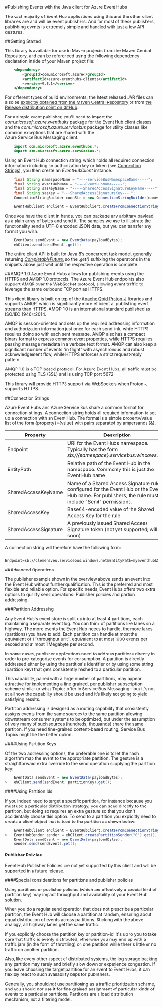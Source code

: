 #Publishing Events with the Java client for Azure Event Hubs 

The vast majority of Event Hub applications using this and the other client libraries are and will be event publishers. 
And for most of these publishers, publishing events is extremely simple and handled with just a few API gestures.

##Getting Started

This library is available for use in Maven projects from the Maven Central Repository, and can be referenced using the
following dependency declaration inside of your Maven project file:    

```XML
    <dependency> 
   		<groupId>com.microsoft.azure</groupId> 
   		<artifactId>azure-eventhubs-clients</artifactId> 
   		<version>0.8.1</version> 
   	</dependency>   
 ```
 
 For different types of build environments, the latest released JAR files can also be [explicitly obtained from the 
 Maven Central Repository](https://search.maven.org/#search%7Cga%7C1%7Ca%3A%22azure-eventhubs%22) or from [the Release distribution point on GitHub](https://github.com/Azure/azure-event-hubs/releases).  


For a simple event publisher, you'll need to import the *com.microsoft.azure.eventhubs* package for the Event Hub client classes
and the *com.microsoft.azure.servicebus* package for utility classes like common exceptions that are shared with the  
Azure Service Bus Messaging client. 
 
 
```Java
    import com.microsoft.azure.eventhubs.*;
    import com.microsoft.azure.servicebus.*;
```        

Using an Event Hub connection string, which holds all required connection information including an authorization key or token 
(see [Connection Strings](#connection-strings)), you then create an *EventHubClient* instance.   
   
```Java
    final String namespaceName = "----ServiceBusNamespaceName-----";
    final String eventHubName = "----EventHubName-----";
    final String sasKeyName = "-----SharedAccessSignatureKeyName-----";
    final String sasKey = "---SharedAccessSignatureKey----";
    ConnectionStringBuilder connStr = new ConnectionStringBuilder(namespaceName, eventHubName, sasKeyName, sasKey);
		
    EventHubClient ehClient = EventHubClient.createFromConnectionString(connStr.toString()).get();
```

Once you have the client in hands, you can package any arbitrary payload as a plain array of bytes and send it. The samples 
we use to illustrate the functionality send a UTF-8 encoded JSON data, but you can transfer any format you wish. 

```Java
    EventData sendEvent = new EventData(payloadBytes);
    ehClient.send(sendEvent).get();
```
         
The entire client API is built for Java 8's concurrent task model, generally returning 
[*CompletableFuture<T>*](https://docs.oracle.com/javase/8/docs/api/java/util/concurrent/CompletableFuture.html), so the 
*.get()* suffixing the operations in the snippets above just wait until the respective operation is complete.

##AMQP 1.0
Azure Event Hubs allows for publishing events using the HTTPS and AMQP 1.0 protocols. The Azure Event Hub endpoints
also support AMQP over the WebSocket protocol, allowing event traffic to leverage the same outbound TCP port as 
HTTPS. 

This client library is built on top of the [Apache Qpid Proton-J]() libraries and supports AMQP, which is significantly 
more efficient at publishing event streams than HTTPS. AMQP 1.0 is an international standard published as ISO/IEC 19464:2014.  

AMQP is session-oriented and sets up the required addressing information and authorization information just once for each 
send link, while HTTPS requires doing so with each sent message. AMQP also has a compact binary format to express common 
event properties, while HTTPS requires passing message metadata in a verbose text format. AMQP can also keep a significant 
number of events "in flight" with asynchronous and robust acknowledgement flow, while HTTPS enforces a strict request-reply 
pattern.

AMQP 1.0 is a TCP based protocol. For Azure Event Hubs, all traffic *must* be protected using TLS (SSL) and is using 
TCP port 5672.  

This library will provide HTTPS support via WebSockets when Proton-J supports HTTPS.

##Connection Strings

Azure Event Hubs and Azure Service Bus share a common format for connection strings. A connection string holds all required
information to set up a connection with an Event Hub. The format is a simple property/value list of the form 
{property}={value} with pairs separated by ampersands (&). 

| Property              |  Description                                               |
|-----------------------|------------------------------------------------------------| 
| Endpoint              | URI for the Event Hubs namespace. Typically has the form *sb://{namespace}.servicebus.windows.net/*   |
| EntityPath            | Relative path of the Event Hub in the namespace. Commonly this is just the Event Hub name                   |  
| SharedAccessKeyName   | Name of a Shared Access Signature rule configured for the Event Hub or the Event Hub name. For publishers, the rule must include "Send" permissions. |
| SharedAccessKey       | Base64-encoded value of the Shared Access Key for the rule |
| SharedAccessSignature | A previously issued Shared Access Signature token  (not yet supported; will be soon)        |
 
A connection string will therefore have the following form:

```
  Endpoint=sb://clemensveu.servicebus.windows.net&EntityPath=myeventhub&SharedAccessSignature=....
```

##Advanced Operations

The publisher example shown in the overview above sends an event into the Event Hub without further qualification. This is 
the preferred and most flexible and reliable option. For specific needs, Event Hubs offers two extra options to 
qualify send operations: Publisher policies and partion addressing.     

###Partition Addressing

Any Event Hub's event store is split up into at least 4 partitions, each maintaining a separate event log. You can think 
of partitions like lanes on a highway. The more events the Event Hub needs to handle, the more lanes (partitions) you have 
to add. Each partition can handle at most the equivalent of 1 "throughput unit", equivalent to at most 1000 events per 
second and at most 1 Megabyte per second.

In some cases, publisher applications need to address partitions directly in order to pre-categorize events for consumption.
A partition is directly addressed either by using the partition's identifier or by using some string (partition key) that gets 
consistently hashed to a particular partition.

This capability, paired with a large number of partitions, may appear attractive for implementing a fine grained, per publisher 
subscription scheme similar to what Topics offer in Service Bus Messaging - but it's not at all how the capability should be used
and it's likely not going to yield satisfying results. 
 
Partition addressing is designed as a routing capability that consistently assigns events from the same sources to the same partition allowing 
downstream consumer systems to be optimized, but under the assumption of very many of such sources (hundreds, thousands) share 
the same partition. If you need fine-grained content-based routing, Service Bus Topics might be the better option. 

####Using Partition Keys

Of the two addressing options, the preferable one is to let the hash algorithm map the event to the appropriate partition.
The gesture is a straightforward extra override to the send operation supplying the partition key: 

```Java
    EventData sendEvent = new EventData(payloadBytes);
>   ehClient.send(sendEvent, partitionKey).get();
```
     
####Using Partition Ids

If you indeed need to target a specific partition, for instance because you must use a particular distribution strategy, 
you can send directly to the partition, but doing so requires an extra gesture so that you don't accidentally choose this
option. To send to a partition you explicitly need to create a client object that is tued to the partition as shown below:

```Java
    EventHubClient ehClient = EventHubClient.createFromConnectionString(str).get();
>	EventHubSender sender = ehClient.createPartitionSender("0").get();
    EventData sendEvent = new EventData(payloadBytes);
    sender.send(sendEvent).get();
```

#### Publisher Policies

Event Hub Publisher Policies are not yet supported by this client and will be supported in a future release.
 
####Special considerations for partitions and publisher policies

Using partitions or publisher policies (which are effectively a special kind of partition key) may impact throughput 
and availability of your Event Hub solution. 

When you do a regular send operation that does not prescribe a particular partition, the Event Hub will choose a 
partition at random, ensuring about equal distribution of events across partitions. Sticking with the above analogy, 
all highway lanes get the same traffic. 

If you explicitly choose the partition key or partition-id, it's up to you to take care that traffic is evenly 
distributed, otherwise you may end up with a traffic jam (in the form of throttling) on one partition while there's 
little or no traffic on another partition. 

Also, like every other aspect of distributed systems, the log storage backing any partition may rarely and briefly slow 
down or experience congestion. If you leave choosing the target partition for an event to Event Hubs, it can flexibly
react to such availability blips for publishers.        

Generally, you should *not* use partitioning as a traffic prioritization scheme, and you should *not* use it 
for fine grained assignment of particular kinds of events to a particular partitions. Partitions are a load 
distribution mechanism, not a filtering model.

